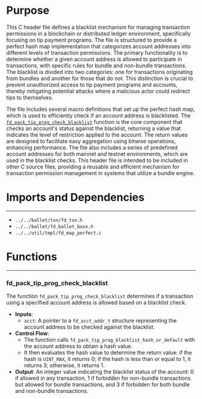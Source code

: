 # Purpose
This C header file defines a blacklist mechanism for managing transaction permissions in a blockchain or distributed ledger environment, specifically focusing on tip payment programs. The file is structured to provide a perfect hash map implementation that categorizes account addresses into different levels of transaction permissions. The primary functionality is to determine whether a given account address is allowed to participate in transactions, with specific rules for bundle and non-bundle transactions. The blacklist is divided into two categories: one for transactions originating from bundles and another for those that do not. This distinction is crucial to prevent unauthorized access to tip payment programs and accounts, thereby mitigating potential attacks where a malicious actor could redirect tips to themselves.

The file includes several macro definitions that set up the perfect hash map, which is used to efficiently check if an account address is blacklisted. The [`fd_pack_tip_prog_check_blacklist`](#fd_pack_tip_prog_check_blacklist) function is the core component that checks an account's status against the blacklist, returning a value that indicates the level of restriction applied to the account. The return values are designed to facilitate easy aggregation using bitwise operations, enhancing performance. The file also includes a series of predefined account addresses for both mainnet and testnet environments, which are used in the blacklist checks. This header file is intended to be included in other C source files, providing a reusable and efficient mechanism for transaction permission management in systems that utilize a bundle engine.
# Imports and Dependencies

---
- `../../ballet/txn/fd_txn.h`
- `../../ballet/fd_ballet_base.h`
- `../../util/tmpl/fd_map_perfect.c`


# Functions

---
### fd\_pack\_tip\_prog\_check\_blacklist<!-- {{#callable:fd_pack_tip_prog_check_blacklist}} -->
The function `fd_pack_tip_prog_check_blacklist` determines if a transaction using a specified account address is allowed based on a blacklist check.
- **Inputs**:
    - `acct`: A pointer to a `fd_acct_addr_t` structure representing the account address to be checked against the blacklist.
- **Control Flow**:
    - The function calls `fd_pack_tip_prog_blacklist_hash_or_default` with the account address to obtain a hash value.
    - It then evaluates the hash value to determine the return value: if the hash is `UINT_MAX`, it returns 0; if the hash is less than or equal to 1, it returns 3; otherwise, it returns 1.
- **Output**: An integer value indicating the blacklist status of the account: 0 if allowed in any transaction, 1 if forbidden for non-bundle transactions but allowed for bundle transactions, and 3 if forbidden for both bundle and non-bundle transactions.


